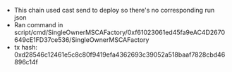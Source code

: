 - This chain used cast send to deploy so there's no corresponding run json
- Ran command in script/cmd/SingleOwnerMSCAFactory/0xf61023061ed45fa9eAC4D2670649cE1FD37ce536/SingleOwnerMSCAFactory
- tx hash: 0xd28546c12461e5c8c80f9419efa4362693c39052a518baaf7828cbd46896c14f
